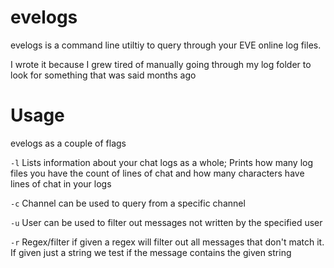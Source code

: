 # evelogs

evelogs is a command line utiltiy to query through your EVE online log files.

I wrote it because I grew tired of manually going through my log folder to look for something that was said months ago

# Usage

evelogs as a couple of flags

`-l` Lists information about your chat logs as a whole;  Prints how many log files you have the count of lines of chat and how many characters have lines of chat in your logs

`-c` Channel can be used to query from a specific channel

`-u` User can be used to filter out messages not written by the specified user

`-r` Regex/filter if given a regex will filter out all messages that don't match it.  If given just a string we test if the message contains the given string
